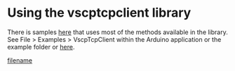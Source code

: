 # Using the vscptcpclient library

There is samples [here](https://github.com/grodansparadis/arduino-vscptcpclient) that uses most of the methods available in the library. See File > Examples > VscpTcpClient within the Arduino application or the example folder or [here](https://github.com/grodansparadis/arduino-vscptcpclient/tree/master/examples). 

[filename](./bottom_copyright.md ':include')